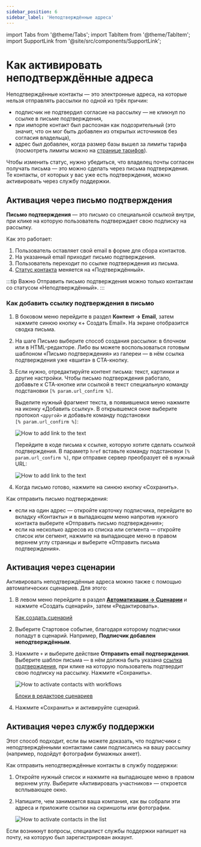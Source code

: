 ```yaml
---
sidebar_position: 6
sidebar_label: 'Неподтверждённые адреса'
---
```


import Tabs from '@theme/Tabs';
import TabItem from '@theme/TabItem';
import SupportLink from '@site/src/components/SupportLink';

# Как активировать неподтверждённые адреса

Неподтверждённые контакты — это электронные адреса, на которые нельзя отправлять рассылки по одной из трёх причин:

- подписчик не подтвердил согласие на рассылку — не кликнул по ссылке в письме подтверждения,
- при импорте контакт был распознан как подозрительный (это значит, что он мог быть добавлен из открытых источников без согласия владельца),
- адрес был добавлен, когда размер базы вышел за лимиты тарифа (посмотреть лимиты можно на [странице тарифов](https://app.sendsay.ru/billing/plans)).

Чтобы изменить статус, нужно убедиться, что владелец почты согласен получать письма — это можно сделать через письма подтверждения. Те контакты, от которых у вас уже есть подтверждения, можно <SupportLink>активировать через службу поддержки</SupportLink>.

## Активация через письмо подтверждения

**Письмо подтверждения** — это письмо со специальной ссылкой внутри, при клике на которую пользователь подтверждает свою подписку на рассылку.

Как это работает:

1. Пользователь оставляет свой email в форме для сбора контактов.
2. На указанный email приходит письмо подтверждения.
3. Пользователь переходит по ссылке подтверждения из письма.
4. [Статус контакта](https://docs.sendsay.ru/subscribers/contacts/contact-status/) меняется на «Подтверждённый».

:::tip Важно
Отправить письмо подтверждения можно только контактам со статусом «Неподтверждённый».
:::

### Как добавить ссылку подтверждения в письмо

1. В боковом меню перейдите в раздел **Контент → Email**, затем нажмите синюю кнопку «+&nbsp;Создать Email». На экране отобразится сводка письма.
2. На шаге Письмо выберите способ создания рассылки: в блочном или в HTML-редакторе. Либо вы можете воспользоваться готовым шаблоном «Письмо подтверждения» из галереи — в нём ссылка подтверждения уже «вшита» в СТА-кнопку.
3. Если нужно, отредактируйте контент письма: текст, картинки и другие настройки. Чтобы письмо подтверждения работало, добавьте к СТА-кнопке или ссылкой в текст специальную команду подстановки `[% param.url_confirm %]`.

   <Tabs>
   <TabItem value="key1" label="В блочном редакторе" default>

   Выделите нужный фрагмент текста, в появившемся меню нажмите на иконку «Добавить ссылку». В открывшемся окне выберите протокол `<другой>` и добавьте команду подстановки <br/>
   `[% param.url_confirm %]`:

   ![How to add link to the text](/img/subscribers/contacts/how-to-activate-inactive-contacts/how-to-add-link-to-the-text-1.gif)

   </TabItem>
   <TabItem value="key2" label="В HTML-редакторе">

   Перейдите в коде письма к ссылке, которую хотите сделать ссылкой подтверждения. В параметр `href` вставьте команду подстановки `[% param.url_confirm %]`, при отправке сервер преобразует её в нужный URL:

   ![How to add link to the text](/img/subscribers/contacts/how-to-activate-inactive-contacts/how-to-add-link-to-the-text-2.gif)

   </TabItem>
   </Tabs>

4. Когда письмо готово, нажмите на синюю кнопку «Сохранить».

Как отправить письмо подтверждения:

- если на один адрес — откройте карточку подписчика, перейдите во вкладку «Контакты» и в выпадающем меню напротив нужного контакта выберите «Отправить письмо подтверждения»;
- если на несколько адресов из списка или сегмента — откройте список или сегмент, нажмите на выпадающее меню в правом верхнем углу страницы и выберите «Отправить письма подтверждения».

## Активация через сценарии

Активировать неподтверждённые адреса можно также с помощью автоматических сценариев. Для этого:

1. В левом меню перейдите в раздел [**Автоматизации → Сценарии**](https://app.sendsay.ru/automation/workflows) и нажмите «Создать сценарий», затем «Редактировать».

   [Как создать сценарий](https://docs.sendsay.ru/automations/automation-with-workflows/workflow-creation#как-создать-сценарий)

2. Выберите Стартовое событие, благодаря которому подписчики попадут в сценарий. Например, **Подписчик добавлен неподтверждённым**.

3. Нажмите `+` и выберите действие **Отправить email подтверждения**. Выберите шаблон письма — в нём должна быть указана [ссылка подтверждения](https://docs.sendsay.ru/subscribers/contacts/how-to-activate-inactive-contacts#как-добавить-ссылку-подтверждения-в-письмо), при клике на которую пользователь подтвердит свою подписку на рассылку. Нажмите «Сохранить».

   ![How to activate contacts with workflows](/img/subscribers/contacts/how-to-activate-inactive-contacts/how-to-activate-contacts-with-workflows.gif)

   [Блоки в редакторе сценариев](https://docs.sendsay.ru/automations/automation-with-workflows/workflow-blocks)

4. Нажмите «Сохранить» и активируйте сценарий.

## Активация через службу поддержки

Этот способ подходит, если вы можете доказать, что подписчики с неподтверждёнными контактами сами подписались на вашу рассылку (например, подойдут фотографии бумажных анкет).

Как отправить неподтверждённые контакты в службу поддержки:

1. Откройте нужный список и нажмите на выпадающее меню в правом верхнем углу. Выберите «Активировать участников» — откроется всплывающее окно.
2. Напишите, чем занимается ваша компания, как вы собрали эти адреса и приложите ссылки на скриншоты или фотографии.

   ![How to activate contacts in the list](/img/subscribers/contacts/how-to-activate-inactive-contacts/how-to-activate-contacts-in-the-list.gif) <br/>

Если возникнут вопросы, специалист службы поддержки напишет на почту, на которую был зарегистрирован аккаунт.
